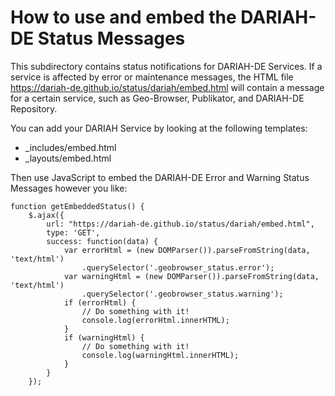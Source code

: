 # How to use and embed the DARIAH-DE Status Messages

This subdirectory contains status notifications for DARIAH-DE Services. If a service is affected by error or maintenance messages, the HTML file <https://dariah-de.github.io/status/dariah/embed.html> will contain a message for a certain service, such as Geo-Browser, Publikator, and DARIAH-DE Repository.

You can add your DARIAH Service by looking at the following templates:

  * _includes/embed.html
  * _layouts/embed.html

Then use JavaScript to embed the DARIAH-DE Error and Warning Status Messages however you like:

```
function getEmbeddedStatus() {
    $.ajax({
        url: "https://dariah-de.github.io/status/dariah/embed.html",
        type: 'GET',
        success: function(data) {
            var errorHtml = (new DOMParser()).parseFromString(data, 'text/html')
                .querySelector('.geobrowser_status.error');
            var warningHtml = (new DOMParser()).parseFromString(data, 'text/html')
                .querySelector('.geobrowser_status.warning');
            if (errorHtml) {
                // Do something with it!
                console.log(errorHtml.innerHTML);
            }
            if (warningHtml) {
                // Do something with it!
                console.log(warningHtml.innerHTML);
            }
        }
    });
```
